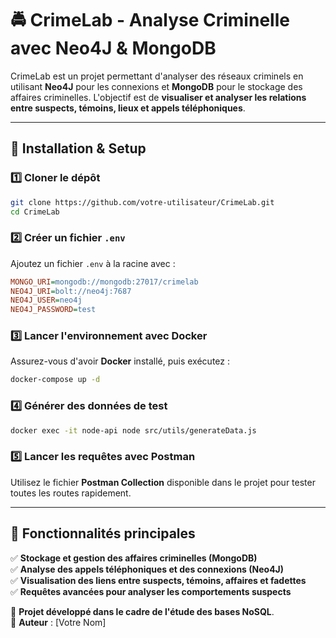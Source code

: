 # 🚔 CrimeLab - Analyse Criminelle avec Neo4J & MongoDB

CrimeLab est un projet permettant d'analyser des réseaux criminels en utilisant **Neo4J** pour les connexions et **MongoDB** pour le stockage des affaires criminelles. L'objectif est de **visualiser et analyser les relations entre suspects, témoins, lieux et appels téléphoniques**.

---

## 📌 Installation & Setup

### 1️⃣ **Cloner le dépôt**  
```sh
git clone https://github.com/votre-utilisateur/CrimeLab.git
cd CrimeLab
```

### 2️⃣ **Créer un fichier `.env`**  
Ajoutez un fichier `.env` à la racine avec :
```ini
MONGO_URI=mongodb://mongodb:27017/crimelab
NEO4J_URI=bolt://neo4j:7687
NEO4J_USER=neo4j
NEO4J_PASSWORD=test
```

### 3️⃣ **Lancer l'environnement avec Docker**  
Assurez-vous d'avoir **Docker** installé, puis exécutez :
```sh
docker-compose up -d
```

### 4️⃣ **Générer des données de test**
```sh
docker exec -it node-api node src/utils/generateData.js
```

### 5️⃣ **Lancer les requêtes avec Postman**  
Utilisez le fichier **Postman Collection** disponible dans le projet pour tester toutes les routes rapidement.

---

## 📌 Fonctionnalités principales
✅ **Stockage et gestion des affaires criminelles (MongoDB)**  
✅ **Analyse des appels téléphoniques et des connexions (Neo4J)**  
✅ **Visualisation des liens entre suspects, témoins, affaires et fadettes**  
✅ **Requêtes avancées pour analyser les comportements suspects**  

🚀 **Projet développé dans le cadre de l'étude des bases NoSQL**.  
📌 **Auteur** : [Votre Nom]

